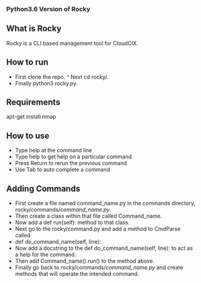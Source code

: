 ### Python3.6 Version of Rocky

## What is Rocky

Rocky is a CLI based management tool for CloudCIX. 

## How to run

* First clone the repo.
^ Next cd rocky/.
* Finally python3 rocky.py.

## Requirements

apt-get install nmap

## How to use

* Type help at the command line
* Type help <command> to get help on a particular command
* Press Return to rerun the previous command
* Use Tab to auto complete a command

## Adding Commands

* First create a file named command_name.py in the commands directory, rocky/commands/*command_name.py*.
* Then create a class within that file called Command_name.
* Now add a def run(self): method to that class.
* Next go to the rocky/command.py and add a method to CmdParse called
* def do_command_name(self, line):.
* Now add a docstring to the def do_command_name(self, line): to act as a help for the command.
* Then add Command_name().run() to the method above.
* Finally go back to rocky/commands/*command_name.py* and create methods that will operate the intended command.
